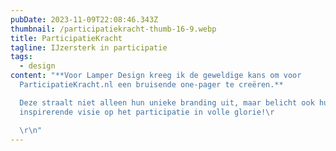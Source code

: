 ```yaml
---
pubDate: 2023-11-09T22:08:46.343Z
thumbnail: /participatiekracht-thumb-16-9.webp
title: ParticipatieKracht
tagline: IJzersterk in participatie
tags:
  - design
content: "**Voor Lamper Design kreeg ik de geweldige kans om voor
  ParticipatieKracht.nl een bruisende one-pager te creëren.**

  Deze straalt niet alleen hun unieke branding uit, maar belicht ook hun
  inspirerende visie op het participatie in volle glorie!\r

  \r\n"
---
```

